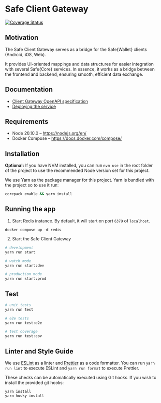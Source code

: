 # Safe Client Gateway

[![Coverage Status](https://coveralls.io/repos/github/safe-global/safe-client-gateway-nest/badge.svg?branch=main)](https://coveralls.io/github/safe-global/safe-client-gateway-nest?branch=main)

## Motivation

The Safe Client Gateway serves as a bridge for the Safe{Wallet} clients (Android, iOS, Web).

It provides UI-oriented mappings and data structures for easier integration with several Safe{Core} services. In essence, it works as a bridge between the frontend and backend, ensuring smooth, efficient data exchange.

## Documentation

- [Client Gateway OpenAPI specification](https://safe-client.safe.global/index.html)
- [Deploying the service](https://github.com/safe-global/safe-infrastructure)

## Requirements

- Node 20.10.0 – https://nodejs.org/en/
- Docker Compose – https://docs.docker.com/compose/

## Installation

**Optional:** If you have NVM installed, you can run `nvm use` in the root folder of the project to use the recommended
Node version set for this project.

We use Yarn as the package manager for this project. Yarn is bundled with the project so to use it run:

```bash
corepack enable && yarn install
```

## Running the app

1. Start Redis instance. By default, it will start on port `6379` of `localhost`.

```shell
docker compose up -d redis
```

2. Start the Safe Client Gateway

```bash
# development
yarn run start

# watch mode
yarn run start:dev

# production mode
yarn run start:prod
```

## Test

```bash
# unit tests
yarn run test

# e2e tests
yarn run test:e2e

# test coverage
yarn run test:cov
```

## Linter and Style Guide

We use [ESLint](https://eslint.org/) as a linter and [Prettier](https://prettier.io/) as a code formatter.
You can run `yarn run lint` to execute ESLint and `yarn run format` to execute Prettier.

These checks can be automatically executed using Git hooks. If you wish to install the provided git hooks:

```shell
yarn install
yarn husky install
```
